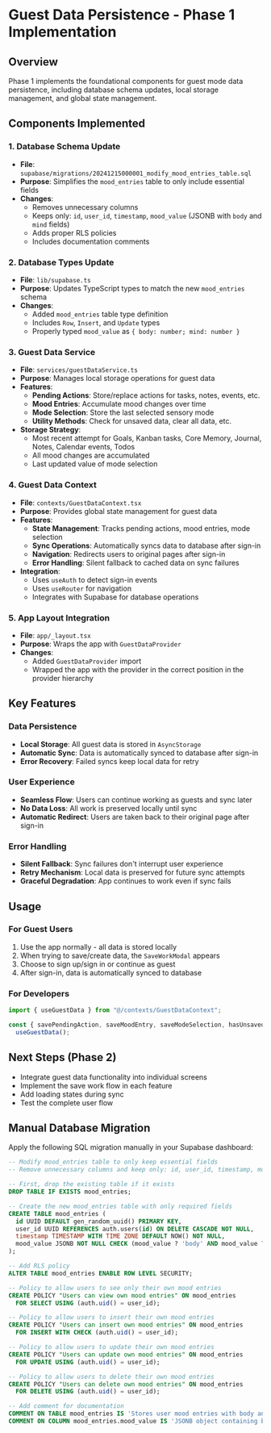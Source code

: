 # Guest Data Persistence - Phase 1 Implementation

## Overview

Phase 1 implements the foundational components for guest mode data persistence, including database schema updates, local storage management, and global state management.

## Components Implemented

### 1. Database Schema Update

- **File**: `supabase/migrations/20241215000001_modify_mood_entries_table.sql`
- **Purpose**: Simplifies the `mood_entries` table to only include essential fields
- **Changes**:
  - Removes unnecessary columns
  - Keeps only: `id`, `user_id`, `timestamp`, `mood_value` (JSONB with `body` and `mind` fields)
  - Adds proper RLS policies
  - Includes documentation comments

### 2. Database Types Update

- **File**: `lib/supabase.ts`
- **Purpose**: Updates TypeScript types to match the new `mood_entries` schema
- **Changes**:
  - Added `mood_entries` table type definition
  - Includes `Row`, `Insert`, and `Update` types
  - Properly typed `mood_value` as `{ body: number; mind: number }`

### 3. Guest Data Service

- **File**: `services/guestDataService.ts`
- **Purpose**: Manages local storage operations for guest data
- **Features**:
  - **Pending Actions**: Store/replace actions for tasks, notes, events, etc.
  - **Mood Entries**: Accumulate mood changes over time
  - **Mode Selection**: Store the last selected sensory mode
  - **Utility Methods**: Check for unsaved data, clear all data, etc.
- **Storage Strategy**:
  - Most recent attempt for Goals, Kanban tasks, Core Memory, Journal, Notes, Calendar events, Todos
  - All mood changes are accumulated
  - Last updated value of mode selection

### 4. Guest Data Context

- **File**: `contexts/GuestDataContext.tsx`
- **Purpose**: Provides global state management for guest data
- **Features**:
  - **State Management**: Tracks pending actions, mood entries, mode selection
  - **Sync Operations**: Automatically syncs data to database after sign-in
  - **Navigation**: Redirects users to original pages after sign-in
  - **Error Handling**: Silent fallback to cached data on sync failures
- **Integration**:
  - Uses `useAuth` to detect sign-in events
  - Uses `useRouter` for navigation
  - Integrates with Supabase for database operations

### 5. App Layout Integration

- **File**: `app/_layout.tsx`
- **Purpose**: Wraps the app with `GuestDataProvider`
- **Changes**:
  - Added `GuestDataProvider` import
  - Wrapped the app with the provider in the correct position in the provider hierarchy

## Key Features

### Data Persistence

- **Local Storage**: All guest data is stored in `AsyncStorage`
- **Automatic Sync**: Data is automatically synced to database after sign-in
- **Error Recovery**: Failed syncs keep local data for retry

### User Experience

- **Seamless Flow**: Users can continue working as guests and sync later
- **No Data Loss**: All work is preserved locally until sync
- **Automatic Redirect**: Users are taken back to their original page after sign-in

### Error Handling

- **Silent Fallback**: Sync failures don't interrupt user experience
- **Retry Mechanism**: Local data is preserved for future sync attempts
- **Graceful Degradation**: App continues to work even if sync fails

## Usage

### For Guest Users

1. Use the app normally - all data is stored locally
2. When trying to save/create data, the `SaveWorkModal` appears
3. Choose to sign up/sign in or continue as guest
4. After sign-in, data is automatically synced to database

### For Developers

```typescript
import { useGuestData } from "@/contexts/GuestDataContext";

const { savePendingAction, saveMoodEntry, saveModeSelection, hasUnsavedData } =
  useGuestData();
```

## Next Steps (Phase 2)

- Integrate guest data functionality into individual screens
- Implement the save work flow in each feature
- Add loading states during sync
- Test the complete user flow

## Manual Database Migration

Apply the following SQL migration manually in your Supabase dashboard:

```sql
-- Modify mood_entries table to only keep essential fields
-- Remove unnecessary columns and keep only: id, user_id, timestamp, mood_value

-- First, drop the existing table if it exists
DROP TABLE IF EXISTS mood_entries;

-- Create the new mood_entries table with only required fields
CREATE TABLE mood_entries (
  id UUID DEFAULT gen_random_uuid() PRIMARY KEY,
  user_id UUID REFERENCES auth.users(id) ON DELETE CASCADE NOT NULL,
  timestamp TIMESTAMP WITH TIME ZONE DEFAULT NOW() NOT NULL,
  mood_value JSONB NOT NULL CHECK (mood_value ? 'body' AND mood_value ? 'mind')
);

-- Add RLS policy
ALTER TABLE mood_entries ENABLE ROW LEVEL SECURITY;

-- Policy to allow users to see only their own mood entries
CREATE POLICY "Users can view own mood entries" ON mood_entries
  FOR SELECT USING (auth.uid() = user_id);

-- Policy to allow users to insert their own mood entries
CREATE POLICY "Users can insert own mood entries" ON mood_entries
  FOR INSERT WITH CHECK (auth.uid() = user_id);

-- Policy to allow users to update their own mood entries
CREATE POLICY "Users can update own mood entries" ON mood_entries
  FOR UPDATE USING (auth.uid() = user_id);

-- Policy to allow users to delete their own mood entries
CREATE POLICY "Users can delete own mood entries" ON mood_entries
  FOR DELETE USING (auth.uid() = user_id);

-- Add comment for documentation
COMMENT ON TABLE mood_entries IS 'Stores user mood entries with body and mind values';
COMMENT ON COLUMN mood_entries.mood_value IS 'JSONB object containing body and mind mood values (e.g., {"body": 5, "mind": 3})';
```
